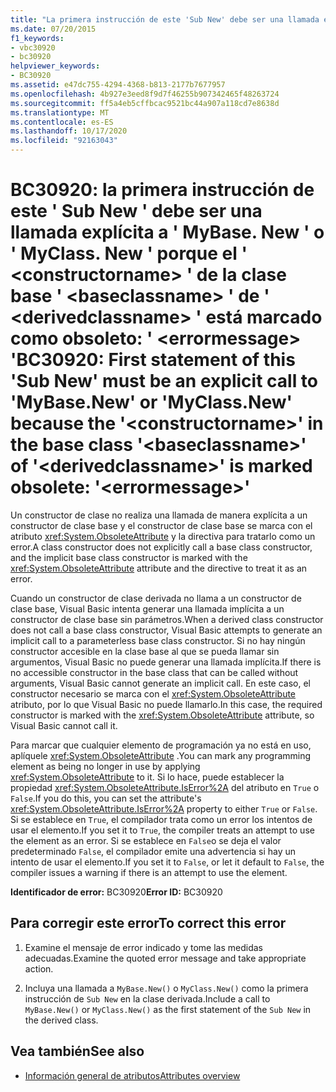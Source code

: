 ```yaml
---
title: "La primera instrucción de este 'Sub New' debe ser una llamada explícita a 'MyBase.New' o a 'MyClass.New' porque el constructor '<constructorname>' de la clase base '<baseclassname>' de '<derivedclassname>' está marcado como obsoleto: '<errormessage>'"
ms.date: 07/20/2015
f1_keywords:
- vbc30920
- bc30920
helpviewer_keywords:
- BC30920
ms.assetid: e47dc755-4294-4368-b813-2177b7677957
ms.openlocfilehash: 4b927e3eed8f9d7f46255b907342465f48263724
ms.sourcegitcommit: ff5a4eb5cffbcac9521bc44a907a118cd7e8638d
ms.translationtype: MT
ms.contentlocale: es-ES
ms.lasthandoff: 10/17/2020
ms.locfileid: "92163043"
---
```

# <a name="bc30920-first-statement-of-this-sub-new-must-be-an-explicit-call-to-mybasenew-or-myclassnew-because-the-constructorname-in-the-base-class-baseclassname-of-derivedclassname-is-marked-obsolete-errormessage"></a><span data-ttu-id="d4f61-102">BC30920: la primera instrucción de este ' Sub New ' debe ser una llamada explícita a ' MyBase. New ' o ' MyClass. New ' porque el ' \<constructorname> ' de la clase base ' \<baseclassname> ' de ' \<derivedclassname> ' está marcado como obsoleto: ' \<errormessage> '</span><span class="sxs-lookup"><span data-stu-id="d4f61-102">BC30920: First statement of this 'Sub New' must be an explicit call to 'MyBase.New' or 'MyClass.New' because the '\<constructorname>' in the base class '\<baseclassname>' of '\<derivedclassname>' is marked obsolete: '\<errormessage>'</span></span>

<span data-ttu-id="d4f61-103">Un constructor de clase no realiza una llamada de manera explícita a un constructor de clase base y el constructor de clase base se marca con el atributo <xref:System.ObsoleteAttribute> y la directiva para tratarlo como un error.</span><span class="sxs-lookup"><span data-stu-id="d4f61-103">A class constructor does not explicitly call a base class constructor, and the implicit base class constructor is marked with the <xref:System.ObsoleteAttribute> attribute and the directive to treat it as an error.</span></span>

 <span data-ttu-id="d4f61-104">Cuando un constructor de clase derivada no llama a un constructor de clase base, Visual Basic intenta generar una llamada implícita a un constructor de clase base sin parámetros.</span><span class="sxs-lookup"><span data-stu-id="d4f61-104">When a derived class constructor does not call a base class constructor, Visual Basic attempts to generate an implicit call to a parameterless base class constructor.</span></span> <span data-ttu-id="d4f61-105">Si no hay ningún constructor accesible en la clase base al que se pueda llamar sin argumentos, Visual Basic no puede generar una llamada implícita.</span><span class="sxs-lookup"><span data-stu-id="d4f61-105">If there is no accessible constructor in the base class that can be called without arguments, Visual Basic cannot generate an implicit call.</span></span> <span data-ttu-id="d4f61-106">En este caso, el constructor necesario se marca con el <xref:System.ObsoleteAttribute> atributo, por lo que Visual Basic no puede llamarlo.</span><span class="sxs-lookup"><span data-stu-id="d4f61-106">In this case, the required constructor is marked with the <xref:System.ObsoleteAttribute> attribute, so Visual Basic cannot call it.</span></span>

 <span data-ttu-id="d4f61-107">Para marcar que cualquier elemento de programación ya no está en uso, aplíquele <xref:System.ObsoleteAttribute> .</span><span class="sxs-lookup"><span data-stu-id="d4f61-107">You can mark any programming element as being no longer in use by applying <xref:System.ObsoleteAttribute> to it.</span></span> <span data-ttu-id="d4f61-108">Si lo hace, puede establecer la propiedad <xref:System.ObsoleteAttribute.IsError%2A> del atributo en `True` o `False`.</span><span class="sxs-lookup"><span data-stu-id="d4f61-108">If you do this, you can set the attribute's <xref:System.ObsoleteAttribute.IsError%2A> property to either `True` or `False`.</span></span> <span data-ttu-id="d4f61-109">Si se establece en `True`, el compilador trata como un error los intentos de usar el elemento.</span><span class="sxs-lookup"><span data-stu-id="d4f61-109">If you set it to `True`, the compiler treats an attempt to use the element as an error.</span></span> <span data-ttu-id="d4f61-110">Si se establece en `False`o se deja el valor predeterminado `False`, el compilador emite una advertencia si hay un intento de usar el elemento.</span><span class="sxs-lookup"><span data-stu-id="d4f61-110">If you set it to `False`, or let it default to `False`, the compiler issues a warning if there is an attempt to use the element.</span></span>

 <span data-ttu-id="d4f61-111">**Identificador de error:** BC30920</span><span class="sxs-lookup"><span data-stu-id="d4f61-111">**Error ID:** BC30920</span></span>

## <a name="to-correct-this-error"></a><span data-ttu-id="d4f61-112">Para corregir este error</span><span class="sxs-lookup"><span data-stu-id="d4f61-112">To correct this error</span></span>

1. <span data-ttu-id="d4f61-113">Examine el mensaje de error indicado y tome las medidas adecuadas.</span><span class="sxs-lookup"><span data-stu-id="d4f61-113">Examine the quoted error message and take appropriate action.</span></span>

2. <span data-ttu-id="d4f61-114">Incluya una llamada a `MyBase.New()` o `MyClass.New()` como la primera instrucción de `Sub New` en la clase derivada.</span><span class="sxs-lookup"><span data-stu-id="d4f61-114">Include a call to `MyBase.New()` or `MyClass.New()` as the first statement of the `Sub New` in the derived class.</span></span>

## <a name="see-also"></a><span data-ttu-id="d4f61-115">Vea también</span><span class="sxs-lookup"><span data-stu-id="d4f61-115">See also</span></span>

- [<span data-ttu-id="d4f61-116">Información general de atributos</span><span class="sxs-lookup"><span data-stu-id="d4f61-116">Attributes overview</span></span>](../../programming-guide/concepts/attributes/index.md)
